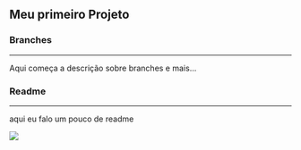 ## Meu primeiro Projeto

### Branches

------------------
Aqui começa a descrição sobre branches e mais...

### Readme

-------------------
aqui eu falo um pouco de readme

<img src="https://www.google.com/imgres?imgurl=https%3A%2F%2Fstatic8.depositphotos.com%2F1052928%2F952%2Fi%2F600%2Fdepositphotos_9520406-stock-photo-duck-white.jpg&imgrefurl=https%3A%2F%2Fbr.depositphotos.com%2Fstock-photos%2Fpato.html&tbnid=-Tcguy6w2EYueM&vet=12ahUKEwip_rCyxL_6AhXKN7kGHanbDqAQMygCegUIARDpAQ..i&docid=9dsdT3kx6IN4JM&w=390&h=600&q=pato&ved=2ahUKEwip_rCyxL_6AhXKN7kGHanbDqAQMygCegUIARDpAQ">

